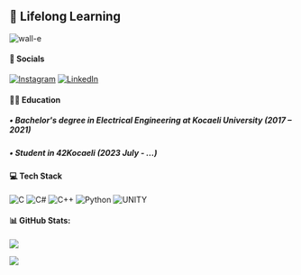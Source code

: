 ## 🔭 Lifelong Learning
  
![wall-e](https://github.com/beyzabektas/beyzabektas/assets/91256847/31673930-403b-4ce5-8670-5a2085459073)
#### :rocket: Socials
[![Instagram](https://img.shields.io/badge/Instagram-%23E4405F.svg?logo=Instagram&logoColor=white)](https://instagram.com/byzbektas) [![LinkedIn](https://img.shields.io/badge/LinkedIn-%230077B5.svg?logo=linkedin&logoColor=white)](https://linkedin.com/in/https://www.linkedin.com/in/beyzanur-bekta%C5%9F-b0090311a/)


#### 👨‍💻 Education
##### • Bachelor's degree in Electrical Engineering at Kocaeli University  (2017 – 2021)

##### • Student in 42Kocaeli (2023 July - ...)


#### 💻 Tech Stack
 
![C](https://img.shields.io/badge/c-%2300599C.svg?style=plastic&logo=c&logoColor=white) ![C#](https://img.shields.io/badge/c%23-%23239120.svg?style=plastic&logo=c-sharp&logoColor=white) ![C++](https://img.shields.io/badge/c++-%2300599C.svg?style=plastic&logo=c%2B%2B&logoColor=white) ![Python](https://img.shields.io/badge/python-3670A0?style=plastic&logo=python&logoColor=ffdd54) ![UNITY](https://img.shields.io/badge/Unity-%2320232a.svg?style=plastic&logo=unity&logoColor=white)


#### 📊 GitHub Stats:
![](https://github-readme-stats.vercel.app/api?username=beyzabektas&theme=nightowl&hide_border=false&include_all_commits=false&count_private=true)<br/>

![](https://github-readme-stats.vercel.app/api/top-langs/?username=beyzabektas&theme=nightowl&hide_border=false&include_all_commits=false&count_private=true&layout=compact)

